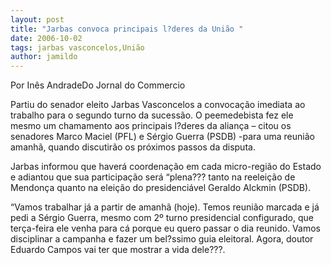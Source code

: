 ```yaml
---
layout: post
title: "Jarbas convoca principais l?deres da União "
date: 2006-10-02
tags: jarbas vasconcelos,União
author: jamildo
---
```

Por In&ecirc;s AndradeDo Jornal do Commercio

Partiu do senador eleito Jarbas Vasconcelos a convoca&ccedil;&atilde;o imediata ao trabalho para o segundo turno da sucess&atilde;o. O peemedebista fez ele mesmo um chamamento aos principais l?deres da alian&ccedil;a &ndash; citou os senadores Marco Maciel (PFL) e S&eacute;rgio Guerra (PSDB) -para uma reuni&atilde;o amanh&atilde;, quando discutir&atilde;o os pr&oacute;ximos passos da disputa.

Jarbas informou que haver&aacute; coordena&ccedil;&atilde;o em cada micro-regi&atilde;o do Estado e adiantou que sua participa&ccedil;&atilde;o ser&aacute; &ldquo;plena??? tanto na reelei&ccedil;&atilde;o de Mendon&ccedil;a quanto na elei&ccedil;&atilde;o do presidenci&aacute;vel Geraldo Alckmin (PSDB).

&ldquo;Vamos trabalhar j&aacute; a partir de amanh&atilde; (hoje). Temos reuni&atilde;o marcada e j&aacute; pedi a S&eacute;rgio Guerra, mesmo com 2&ordm; turno presidencial configurado, que ter&ccedil;a-feira ele venha para c&aacute; porque eu quero passar o dia reunido. Vamos disciplinar a campanha e fazer um bel?ssimo guia eleitoral. Agora, doutor Eduardo Campos vai ter que mostrar a vida dele???.